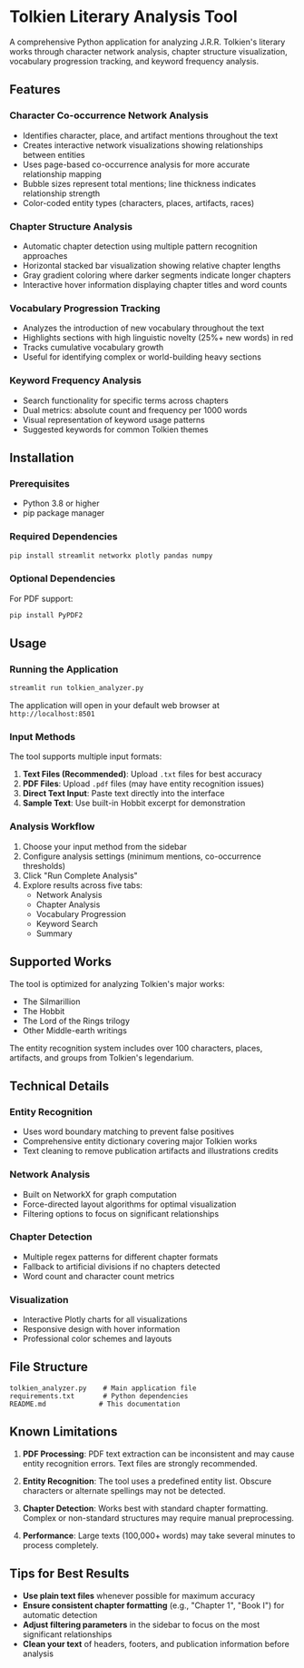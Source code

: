 # Tolkien Literary Analysis Tool

A comprehensive Python application for analyzing J.R.R. Tolkien's literary works through character network analysis, chapter structure visualization, vocabulary progression tracking, and keyword frequency analysis.

## Features

### Character Co-occurrence Network Analysis
- Identifies character, place, and artifact mentions throughout the text
- Creates interactive network visualizations showing relationships between entities
- Uses page-based co-occurrence analysis for more accurate relationship mapping
- Bubble sizes represent total mentions; line thickness indicates relationship strength
- Color-coded entity types (characters, places, artifacts, races)

### Chapter Structure Analysis
- Automatic chapter detection using multiple pattern recognition approaches
- Horizontal stacked bar visualization showing relative chapter lengths
- Gray gradient coloring where darker segments indicate longer chapters
- Interactive hover information displaying chapter titles and word counts

### Vocabulary Progression Tracking
- Analyzes the introduction of new vocabulary throughout the text
- Highlights sections with high linguistic novelty (25%+ new words) in red
- Tracks cumulative vocabulary growth
- Useful for identifying complex or world-building heavy sections

### Keyword Frequency Analysis
- Search functionality for specific terms across chapters
- Dual metrics: absolute count and frequency per 1000 words
- Visual representation of keyword usage patterns
- Suggested keywords for common Tolkien themes

## Installation

### Prerequisites
- Python 3.8 or higher
- pip package manager

### Required Dependencies
```bash
pip install streamlit networkx plotly pandas numpy
```

### Optional Dependencies
For PDF support:
```bash
pip install PyPDF2
```

## Usage

### Running the Application
```bash
streamlit run tolkien_analyzer.py
```

The application will open in your default web browser at `http://localhost:8501`

### Input Methods
The tool supports multiple input formats:

1. **Text Files (Recommended)**: Upload `.txt` files for best accuracy
2. **PDF Files**: Upload `.pdf` files (may have entity recognition issues)
3. **Direct Text Input**: Paste text directly into the interface
4. **Sample Text**: Use built-in Hobbit excerpt for demonstration

### Analysis Workflow
1. Choose your input method from the sidebar
2. Configure analysis settings (minimum mentions, co-occurrence thresholds)
3. Click "Run Complete Analysis"
4. Explore results across five tabs:
   - Network Analysis
   - Chapter Analysis
   - Vocabulary Progression
   - Keyword Search
   - Summary

## Supported Works

The tool is optimized for analyzing Tolkien's major works:
- The Silmarillion
- The Hobbit
- The Lord of the Rings trilogy
- Other Middle-earth writings

The entity recognition system includes over 100 characters, places, artifacts, and groups from Tolkien's legendarium.

## Technical Details

### Entity Recognition
- Uses word boundary matching to prevent false positives
- Comprehensive entity dictionary covering major Tolkien works
- Text cleaning to remove publication artifacts and illustrations credits

### Network Analysis
- Built on NetworkX for graph computation
- Force-directed layout algorithms for optimal visualization
- Filtering options to focus on significant relationships

### Chapter Detection
- Multiple regex patterns for different chapter formats
- Fallback to artificial divisions if no chapters detected
- Word count and character count metrics

### Visualization
- Interactive Plotly charts for all visualizations
- Responsive design with hover information
- Professional color schemes and layouts

## File Structure

```
tolkien_analyzer.py    # Main application file
requirements.txt       # Python dependencies
README.md             # This documentation
```

## Known Limitations

1. **PDF Processing**: PDF text extraction can be inconsistent and may cause entity recognition errors. Text files are strongly recommended.

2. **Entity Recognition**: The tool uses a predefined entity list. Obscure characters or alternate spellings may not be detected.

3. **Chapter Detection**: Works best with standard chapter formatting. Complex or non-standard structures may require manual preprocessing.

4. **Performance**: Large texts (100,000+ words) may take several minutes to process completely.

## Tips for Best Results

- **Use plain text files** whenever possible for maximum accuracy
- **Ensure consistent chapter formatting** (e.g., "Chapter 1", "Book I") for automatic detection
- **Adjust filtering parameters** in the sidebar to focus on the most significant relationships
- **Clean your text** of headers, footers, and publication information before analysis

